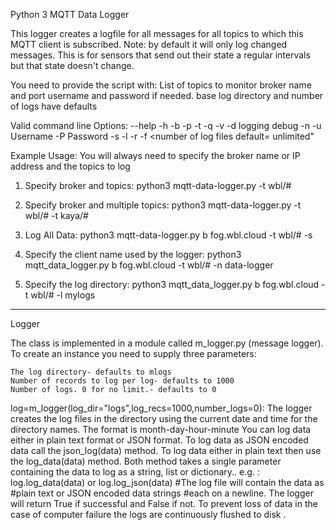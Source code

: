Python 3 MQTT Data Logger

This logger creates a logfile for all messages for all topics to which this MQTT client
is subscribed.
Note: by default it will only log changed messages. This is for sensors 
that send out their state a regular intervals but that state doesn't change.

You need to provide the script with:
    List of topics to monitor
    broker name and port
    username and password if needed.
    base log directory and number of logs have defaults
    
Valid command line Options:
	--help <help>
	-h <broker> 
	-b <broker> 
	-p <port>
	-t <topic> 
	-q <QOS>
	-v <verbose>
	-d logging debug 
	-n <Client ID or Name>
	-u Username 
	-P Password
	-s <store all data>
	-l <log directory default= mlogs> 
	-r <number of records default=100>
	-f <number of log files default= unlimited"

Example Usage:
You will always need to specify the broker name or IP address and the topics to log

1. Specify broker and topics:     python3 mqtt-data-logger.py -t wbl/#

2. Specify broker and multiple topics:    python3 mqtt-data-logger.py -t wbl/# -t  kaya/#

3. Log All Data:    python3 mqtt-data-logger.py b fog.wbl.cloud -t wbl/# -s 

4. Specify the client name used by the logger:    python3 mqtt_data_logger.py b fog.wbl.cloud -t wbl/# -n data-logger

5. Specify the log directory:    python3 mqtt_data_logger.py b fog.wbl.cloud -t wbl/# -l mylogs

---------
Logger

The class is implemented in a module called m_logger.py (message logger).
To create an instance you need to supply three parameters:

    The log directory- defaults to mlogs
    Number of records to log per log- defaults to 1000
    Number of logs. 0 for no limit.- defaults to 0

log=m_logger(log_dir="logs",log_recs=1000,number_logs=0):
The logger creates the log files in the directory using the current date and time for the directory names.
The format is month-day-hour-minute
You can log data either in plain text format or JSON format.
To log data as JSON encoded data call the json_log(data) method.
To log data either in plain text then use the log_data(data) method.
Both method takes a single parameter containing the data to log as a string, list or dictionary..
e.g. : log.log_data(data) or log.log_json(data)
#The log file will contain the data as 
#plain text or  JSON encoded data strings
#each on a newline.
The logger will return True if successful and False if not.
To prevent loss of data in the case of computer failure the logs are continuously flushed to disk .
 
